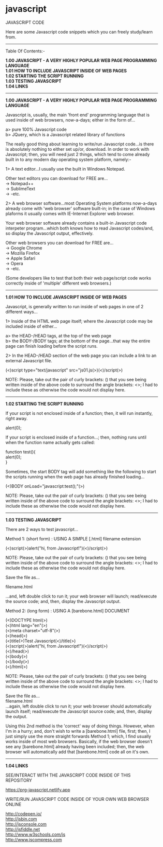 # javascript

JAVASCRIPT CODE

Here are some Javascript code snippets which you can freely study/learn from.

-----

Table Of Contents:-

**1.00 JAVASCRIPT - A VERY HIGHLY POPULAR WEB PAGE PROGRAMMING LANGUAGE**  
**1.01 HOW TO INCLUDE JAVASCRIPT INSIDE OF WEB PAGES**  
**1.02 STARTING THE SCRIPT RUNNING**  
**1.03 TESTING JAVASCRIPT**  
**1.04 LINKS**

-----

**1.00 JAVASCRIPT - A VERY HIGHLY POPULAR WEB PAGE PROGRAMMING LANGUAGE** 

Javascript is, usually, the main 'front end' programming language that is used inside of web browsers, now-a-days; either in the form of...

a> pure 100% Javascript code  
b> JQuery, which is a Javascript related library of functions

The really good thing about learning to write/run Javascript code...is there is absolutely nothing to either set up/or, download. In order to work with Javascript; then, you will need just 2 things, which tend to come already built in to any modern day operating system platform, namely:-

1> A text editor...I usually use the built in Windows Notepad. 

Other text editors you can download for FREE are...    
-> Notepad++  
-> SublimeText  
-> -etc.

2> A web browser software...most Operating System platforms now-a-days already come with 'web browser' software built-in; in the case of Windows plaforms it usually comes with IE-Internet Explorer web browser. 

Your web browser software already contains a built-in Javascript code interpeter program...which both knows how to read Javascript codes/and, so display the Javascript output, effectively.

Other web browsers you can download for FREE are...  
-> Google Chrome  
-> Mozilla Firefox  
-> Apple Safari  
-> Opera  
-> -etc.

(Some developers like to test that both their web page/script code works correctly inside of 'multiple' different web browsers.) 

-----

**1.01 HOW TO INCLUDE JAVASCRIPT INSIDE OF WEB PAGES**

Javascript, is generally written to run inside of web pages in one of 2 different ways...

1> Inside of the HTML web page itself; where the Javascript code may be included inside of either...

a> the HEAD-/HEAD tags, at the top of the web page  
b> the BODY-/BODY tags; at the bottom of the page...that way the entire page can finish loading before the script runs.

2> In the HEAD-/HEAD section of the web page you can include a link to an external Javascript file.

(<)script type="text/javascript" src="js01.js(>)(<)/script(>)    

NOTE: Please, take out the pair of curly brackets: () that you see being written inside of the above code to surround the angle brackets: <>; I had to include these as otherwise the code would not display here.

-----

**1.02 STARTING THE SCRIPT RUNNING**

If your script is not enclosed inside of a function; then, it will run instantly, right away.

alert(0);

If your script is enclosed inside of a function...; then, nothing runs until when the function name actually gets called: 

function test(){  
 alert(0);  
}

Sometimes, the start BODY tag will add something like the following to start the scripts running when the web page has already finished loading...

(<)BODY onLoad="javascript:test();"(>)

NOTE: Please, take out the pair of curly brackets: () that you see being written inside of the above code to surround the angle brackets: <>; I had to include these as otherwise the code would not display here.

-----

**1.03 TESTING JAVASCRIPT**

There are 2 ways to test javascript...

Method 1: (short form) : USING A SIMPLE [.html] filename extension

(<)script(>)alert("hi, from Javascript!")(<)/script(>)  

NOTE: Please, take out the pair of curly brackets: () that you see being written inside of the above code to surround the angle brackets: <>; I had to include these as otherwise the code would not display here.

Save the file as...

filename.html

...and, left double click to run it; your web browser will launch; read/execute the source code; and, then, display the Javascript output.

Method 2: (long form) : USING A [barebone.html] DOCUMENT

(<)DOCTYPE html(>)    
(<)html lang="en"(>)    
 (<)meta charset="utf-8"(>)    
 (<)head(>)  
  (<)title(>)Test Javascript(<)/title(>)        
  (<)script(>)alert("hi, from Javascript!")(<)/script(>)      
 (<)/head(>)      
 (<)body(>)    
 (<)/body(>)    
(<)/html(>)  

NOTE: Please, take out the pair of curly brackets: () that you see being written inside of the above code to surround the angle brackets: <>; I had to include these as otherwise the code would not display here.

Save the file as...  
filename.html  
...again, left double click to run it; your web browser should automatically launch itself; read/execute the Javascript source code; and, then, display the output.

Using this 2nd method is the 'correct' way of doing things. However, when I'm in a hurry; and, don't wish to write a [barebone.html] file, first; then, I just simply use the more straight forwards Method 1; which, I find usually works inside of most web browsers. Basically, if the web browser doesn't see any [barebone.html] already having been included; then, the web browser will automatically add that [barebone.html] code all on it's own.

-----

**1.04 LINKS**

SEE/INTERACT WITH THE JAVASCRIPT CODE INSIDE OF THIS REPOSITORY

https://prg-javascript.netlify.app   

WRITE/RUN JAVASCRIPT CODE INSIDE OF YOUR OWN WEB BROWSER ONLINE

http://codepen.io/  
http://jsbin.com  
http://jsconsole.com      
http://jsfiddle.net  
http://www.w3schools.com/js  
http://www.jscompress.com  


